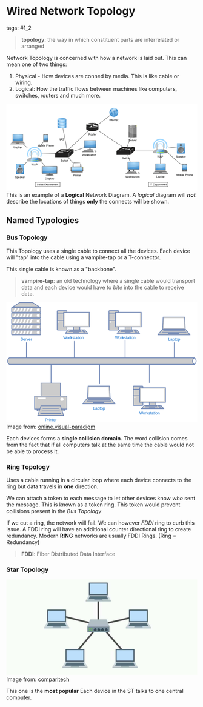 # Wired Network Topology
tags: #1_2 

> **topology**: the way in which constituent parts are interrelated or arranged 

Network Topology is concerned with how a network is laid out. This can mean one of two things:
1. Physical - How devices are conned by media. This is like cable or wiring. 
2. Logical: How the traffic flows between machines like computers, switches, routers and much more. 

![Logical-Network-Diagram](../img/Logical-Network-Diagram.png)
This is an example of a **Logical** Network Diagram. 
A *logical* diagram will ***not*** describe the locations of things **only** the connects will be shown. 

## Named Typologies 
### Bus Topology 
This Topology uses a single cable to connect all the devices. Each device will "tap" into the cable using a vampire-tap or a T-connector.

This single cable is known as a "backbone".
> **vampire-tap**: an old technology where a single cable would transport data and each device would have to *bite* into the cable to receive data.

![bus-topology-template](../img/bus-topology-template.png)
Image from: [online.visual-paradigm](https://online.visual-paradigm.com/diagrams/templates/network-diagram/bus-topology-template/)

Each devices forms a **single collision domain**. The word collision comes from the fact that if all computers talk at the same time the cable would not be able to process it. 

### Ring Topology
Uses a cable running in a circular loop where each device connects to the ring but data travels in **one** direction.

We can attach a token to each message to let other devices know *who* sent the message. This is known as a token ring. This token would prevent collisions present in the *Bus Topology*

If we cut a ring, the network will fail. 
We can however *FDDI* ring to curb this issue. A FDDI ring will have an additional counter directional ring to create redundancy. Modern **RING** networks are usually FDDI Rings. (Ring = Redundancy)

> **FDDI**: Fiber Distributed Data Interface

### Star Topology
![star-Topology](../img/star-Topology.jpg)
Image from: [comparitech](https://www.comparitech.com/net-admin/network-topologies-advantages-disadvantages/)

This one is the **most popular**
Each device in the ST talks to one central computer.

<!-- LESSON:  4:52-->
